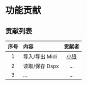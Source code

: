 # 功能贡献

## 贡献列表

| 序号  | 内容         |                贡献者                |
|:---:|:-----------|:---------------------------------:|
|  1  | 导入/导出 Midi | [小狼](https://github.com/IceKyrin) |
|  2  | 读取/保存 Dspx |                ...                |
|  3  | ...        |                ...                |